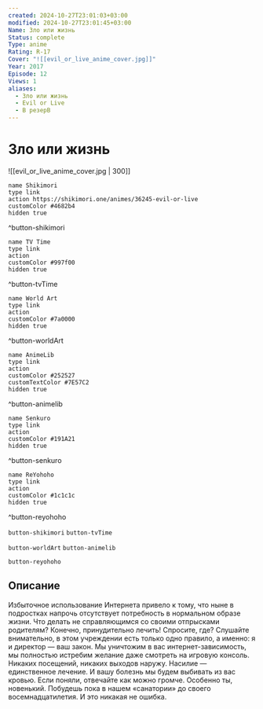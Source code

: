 ```yaml
---
created: 2024-10-27T23:01:03+03:00
modified: 2024-10-27T23:01:45+03:00
Name: Зло или жизнь
Status: complete
Type: anime
Rating: R-17
Cover: "![[evil_or_live_anime_cover.jpg]]"
Year: 2017
Episode: 12
Views: 1
aliases:
  - Зло или жизнь
  - Evil or Live
  - В резерВ
---
```


# Зло или жизнь

![[evil_or_live_anime_cover.jpg | 300]]

```button
name Shikimori
type link
action https://shikimori.one/animes/36245-evil-or-live
customColor #4682b4
hidden true
```
^button-shikimori

```button
name TV Time
type link
action 
customColor #997f00
hidden true
```
^button-tvTime

```button
name World Art
type link
action 
customColor #7a0000
hidden true
```
^button-worldArt

```button
name AnimeLib
type link
action 
customColor #252527
customTextColor #7E57C2
hidden true
```
^button-animelib

```button
name Senkuro
type link
action 
customColor #191A21
hidden true
```
^button-senkuro

```button
name ReYohoho
type link
action 
customColor #1c1c1c
hidden true
```
^button-reyohoho



`button-shikimori` `button-tvTime`

`button-worldArt` `button-animelib`

`button-reyohoho`

## Описание

Избыточное использование Интернета привело к тому, что ныне в подростках напрочь отсутствует потребность в нормальном образе жизни. Что делать не справляющимся со своими отпрысками родителям? Конечно, принудительно лечить! Спросите, где? Слушайте внимательно, в этом учреждении есть только одно правило, а именно: я и директор — ваш закон. Мы уничтожим в вас интернет-зависимость, мы полностью истребим желание даже смотреть на игровую консоль. Никаких посещений, никаких выходов наружу. Насилие — единственное лечение. И вашу болезнь мы будем выбивать из вас кровью. Если поняли, отвечайте как можно громче. Особенно ты, новенький. Побудешь пока в нашем «санатории» до своего восемнадцатилетия. И это никакая не ошибка.
